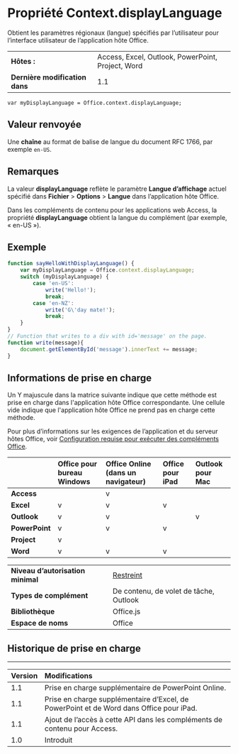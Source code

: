 
# <a name="context.displaylanguage-property"></a>Propriété Context.displayLanguage
Obtient les paramètres régionaux (langue) spécifiés par l’utilisateur pour l’interface utilisateur de l’application hôte Office.

|||
|:-----|:-----|
|**Hôtes :**|Access, Excel, Outlook, PowerPoint, Project, Word|
|**Dernière modification dans**|1.1|

```
var myDisplayLanguage = Office.context.displayLanguage;
```


## <a name="return-value"></a>Valeur renvoyée

Une **chaîne** au format de balise de langue du document RFC 1766, par exemple `en-US`.


## <a name="remarks"></a>Remarques

La valeur **displayLanguage** reflète le paramètre **Langue d’affichage** actuel spécifié dans **Fichier**  >  **Options**  >  **Langue** dans l’application hôte Office.

Dans les compléments de contenu pour les applications web Access, la propriété **displayLanguage** obtient la langue du complément (par exemple, « en-US »).


## <a name="example"></a>Exemple




```js
function sayHelloWithDisplayLanguage() {
    var myDisplayLanguage = Office.context.displayLanguage;
    switch (myDisplayLanguage) {
        case 'en-US':
            write('Hello!');
            break;
        case 'en-NZ':
            write('G\'day mate!');
            break;
    }
}
// Function that writes to a div with id='message' on the page.
function write(message){
    document.getElementById('message').innerText += message; 
}
```




## <a name="support-details"></a>Informations de prise en charge


Un Y majuscule dans la matrice suivante indique que cette méthode est prise en charge dans l'application hôte Office correspondante. Une cellule vide indique que l'application hôte Office ne prend pas en charge cette méthode.

Pour plus d’informations sur les exigences de l’application et du serveur hôtes Office, voir [Configuration requise pour exécuter des compléments Office](../../docs/overview/requirements-for-running-office-add-ins.md).


||**Office pour bureau Windows**|**Office Online (dans un navigateur)**|**Office pour iPad**|**Outlook pour Mac**|
|:-----|:-----|:-----|:-----|:-----|
|**Access**||v|||
|**Excel**|v|v|v||
|**Outlook**|v|v||v|
|**PowerPoint**|v|v|v||
|**Project**|v||||
|**Word**|v|v|v||

|||
|:-----|:-----|
|**Niveau d’autorisation minimal**|[Restreint](../../docs/develop/requesting-permissions-for-api-use-in-content-and-task-pane-add-ins.md)|
|**Types de complément**|De contenu, de volet de tâche, Outlook|
|**Bibliothèque**|Office.js|
|**Espace de noms**|Office|

## <a name="support-history"></a>Historique de prise en charge



****


|**Version**|**Modifications**|
|:-----|:-----|
|1.1|Prise en charge supplémentaire de PowerPoint Online.|
|1.1|Prise en charge supplémentaire d’Excel, de PowerPoint et de Word dans Office pour iPad.|
|1.1|Ajout de l’accès à cette API dans les compléments de contenu pour Access.|
|1.0|Introduit|
